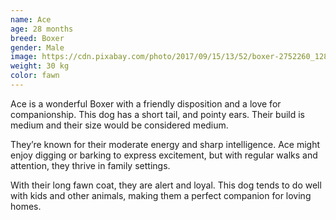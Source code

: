```yaml
---
name: Ace
age: 28 months
breed: Boxer
gender: Male
image: https://cdn.pixabay.com/photo/2017/09/15/13/52/boxer-2752260_1280.jpg
weight: 30 kg
color: fawn
---
```


Ace is a wonderful Boxer with a friendly disposition and a love for companionship. 
This dog has a short tail, 
and pointy ears. 
Their build is medium and 
their size would be considered medium.

They’re known for their moderate energy 
and sharp intelligence. Ace might enjoy digging or barking to express excitement, 
but with regular walks and attention, they thrive in family settings.

With their long fawn coat, 
they are alert and loyal. 
This dog tends to do well with kids 
and other animals, making them a perfect companion for loving homes.